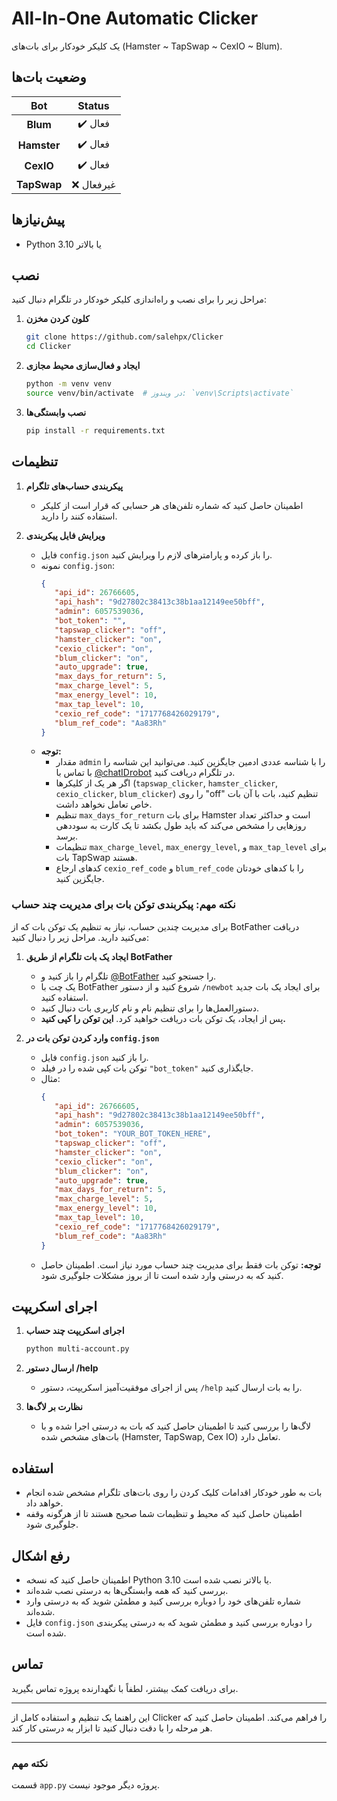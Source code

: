 
# All-In-One Automatic Clicker

یک کلیکر خودکار برای بات‌های (Hamster ~ TapSwap ~ CexIO ~ Blum).

## وضعیت بات‌ها

<div align="center">

| **Bot**  | **Status**  |
|:--------:|:-----------:|
| **Blum** | ✔️ فعال      |
| **Hamster** | ✔️ فعال   |
| **CexIO** | ✔️ فعال     |
| **TapSwap** | ❌ غیرفعال |

</div>

## پیش‌نیازها

- Python 3.10 یا بالاتر

## نصب

مراحل زیر را برای نصب و راه‌اندازی کلیکر خودکار در تلگرام دنبال کنید:

1. **کلون کردن مخزن**
   ```sh
   git clone https://github.com/salehpx/Clicker
   cd Clicker
   ```

2. **ایجاد و فعال‌سازی محیط مجازی**
   ```sh
   python -m venv venv
   source venv/bin/activate  # در ویندوز: `venv\Scripts\activate`
   ```

3. **نصب وابستگی‌ها**
   ```sh
   pip install -r requirements.txt
   ```

## تنظیمات

1. **پیکربندی حساب‌های تلگرام**
   - اطمینان حاصل کنید که شماره تلفن‌های هر حسابی که قرار است از کلیکر استفاده کنند را دارید.

2. **ویرایش فایل پیکربندی**
   - فایل `config.json` را باز کرده و پارامترهای لازم را ویرایش کنید.
   - نمونه `config.json`:
     ```json
     {
        "api_id": 26766605,
        "api_hash": "9d27802c38413c38b1aa12149ee50bff",
        "admin": 6057539036,
        "bot_token": "",
        "tapswap_clicker": "off",
        "hamster_clicker": "on",
        "cexio_clicker": "on",
        "blum_clicker": "on",
        "auto_upgrade": true,
        "max_days_for_return": 5,
        "max_charge_level": 5,
        "max_energy_level": 10,
        "max_tap_level": 10,
        "cexio_ref_code": "1717768426029179",
        "blum_ref_code": "Aa83Rh"
     }
     ```
   - **توجه:**
     - مقدار `admin` را با شناسه عددی ادمین جایگزین کنید. می‌توانید این شناسه را با تماس با [@chatIDrobot](https://t.me/chatIDrobot) در تلگرام دریافت کنید.
     - اگر هر یک از کلیکرها (`tapswap_clicker`, `hamster_clicker`, `cexio_clicker`, `blum_clicker`) را روی "off" تنظیم کنید، بات با آن بات خاص تعامل نخواهد داشت.
     - تنظیم `max_days_for_return` برای بات Hamster است و حداکثر تعداد روزهایی را مشخص می‌کند که باید طول بکشد تا یک کارت به سوددهی برسد.
     - تنظیمات `max_charge_level`, `max_energy_level`, و `max_tap_level` برای بات TapSwap هستند.
     - کدهای ارجاع `cexio_ref_code` و `blum_ref_code` را با کدهای خودتان جایگزین کنید.

### نکته مهم: پیکربندی توکن بات برای مدیریت چند حساب

برای مدیریت چندین حساب، نیاز به تنظیم یک توکن بات که از BotFather دریافت می‌کنید دارید. مراحل زیر را دنبال کنید:

1. **ایجاد یک بات تلگرام از طریق BotFather**
   - تلگرام را باز کنید و [@BotFather](https://t.me/BotFather) را جستجو کنید.
   - یک چت با BotFather شروع کنید و از دستور `/newbot` برای ایجاد یک بات جدید استفاده کنید.
   - دستورالعمل‌ها را برای تنظیم نام و نام کاربری بات دنبال کنید.
   - پس از ایجاد، یک توکن بات دریافت خواهید کرد. **این توکن را کپی کنید.**

2. **وارد کردن توکن بات در `config.json`**
   - فایل `config.json` را باز کنید.
   - توکن بات کپی شده را در فیلد `"bot_token"` جایگذاری کنید.
   - مثال:
     ```json
     {
        "api_id": 26766605,
        "api_hash": "9d27802c38413c38b1aa12149ee50bff",
        "admin": 6057539036,
        "bot_token": "YOUR_BOT_TOKEN_HERE",
        "tapswap_clicker": "off",
        "hamster_clicker": "on",
        "cexio_clicker": "on",
        "blum_clicker": "on",
        "auto_upgrade": true,
        "max_days_for_return": 5,
        "max_charge_level": 5,
        "max_energy_level": 10,
        "max_tap_level": 10,
        "cexio_ref_code": "1717768426029179",
        "blum_ref_code": "Aa83Rh"
     }
     ```
   - **توجه:** توکن بات فقط برای مدیریت چند حساب مورد نیاز است. اطمینان حاصل کنید که به درستی وارد شده است تا از بروز مشکلات جلوگیری شود.

## اجرای اسکریپت

1. **اجرای اسکریپت چند حساب**
   ```sh
   python multi-account.py
   ```

2. **ارسال دستور /help**
   - پس از اجرای موفقیت‌آمیز اسکریپت، دستور `/help` را به بات ارسال کنید.

3. **نظارت بر لاگ‌ها**
   - لاگ‌ها را بررسی کنید تا اطمینان حاصل کنید که بات به درستی اجرا شده و با بات‌های مشخص شده (Hamster, TapSwap, Cex IO) تعامل دارد.

## استفاده

- بات به طور خودکار اقدامات کلیک کردن را روی بات‌های تلگرام مشخص شده انجام خواهد داد.
- اطمینان حاصل کنید که محیط و تنظیمات شما صحیح هستند تا از هرگونه وقفه جلوگیری شود.

## رفع اشکال

- اطمینان حاصل کنید که نسخه Python 3.10 یا بالاتر نصب شده است.
- بررسی کنید که همه وابستگی‌ها به درستی نصب شده‌اند.
- شماره تلفن‌های خود را دوباره بررسی کنید و مطمئن شوید که به درستی وارد شده‌اند.
- فایل `config.json` را دوباره بررسی کنید و مطمئن شوید که به درستی پیکربندی شده است.

## تماس

برای دریافت کمک بیشتر، لطفاً با نگهدارنده پروژه تماس بگیرید.

---

این راهنما یک تنظیم و استفاده کامل از  Clicker را فراهم می‌کند. اطمینان حاصل کنید که هر مرحله را با دقت دنبال کنید تا ابزار به درستی کار کند.

---


### نکته مهم

قسمت `app.py` پروژه دیگر موجود نیست.
